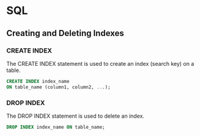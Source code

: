# SQL

## Creating and Deleting Indexes

### CREATE INDEX
The CREATE INDEX statement is used to create an index (search key) on a table.
```sql
CREATE INDEX index_name
ON table_name (column1, column2, ...);
```

### DROP INDEX
The DROP INDEX statement is used to delete an index.
```sql
DROP INDEX index_name ON table_name;
```
